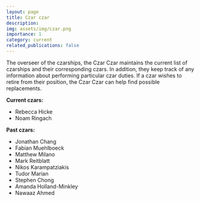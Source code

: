 ```yaml
---
layout: page
title: Czar czar
description:
img: assets/img/czar.png
importance: 1
category: current
related_publications: false
---
```


The overseer of the czarships, the Czar Czar maintains the current list of czarships and their corresponding czars. In addition, they keep track of any information about performing particular czar duties. If a czar wishes to retire from their position, the Czar Czar can help find possible replacements.

**Current czars:**

- Rebecca Hicke
- Noam Ringach

**Past czars:**

- Jonathan Chang
- Fabian Muehlboeck
- Matthew Milano
- Mark Reitblatt
- Nikos Karampatziakis
- Tudor Marian
- Stephen Chong
- Amanda Holland-Minkley
- Nawaaz Ahmed
